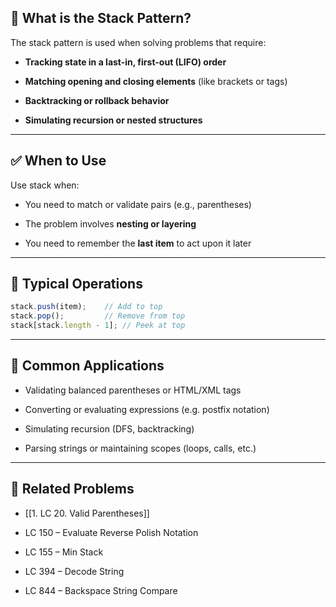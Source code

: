 ## 🧠 What is the Stack Pattern?

The stack pattern is used when solving problems that require:

- **Tracking state in a last-in, first-out (LIFO) order**
    
- **Matching opening and closing elements** (like brackets or tags)
    
- **Backtracking or rollback behavior**
    
- **Simulating recursion or nested structures**
    

---

## ✅ When to Use

Use stack when:

- You need to match or validate pairs (e.g., parentheses)
    
- The problem involves **nesting or layering**
    
- You need to remember the **last item** to act upon it later
    

---

## 🔧 Typical Operations

```js
stack.push(item);    // Add to top
stack.pop();         // Remove from top
stack[stack.length - 1]; // Peek at top
```

---

## 🔁 Common Applications

- Validating balanced parentheses or HTML/XML tags
    
- Converting or evaluating expressions (e.g. postfix notation)
    
- Simulating recursion (DFS, backtracking)
    
- Parsing strings or maintaining scopes (loops, calls, etc.)
    

---

## 🔗 Related Problems

- [[1. LC 20. Valid Parentheses]]
    
- LC 150 – Evaluate Reverse Polish Notation
    
- LC 155 – Min Stack
    
- LC 394 – Decode String
    
- LC 844 – Backspace String Compare